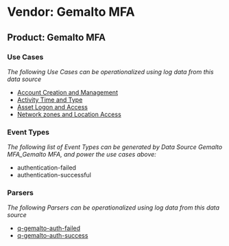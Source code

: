 Vendor: Gemalto MFA
===================
Product: Gemalto MFA
--------------------

### Use Cases

_The following Use Cases can be operationalized using log data from this data source_

* [Account Creation and Management](usecase_account_creation_and_management.md)
* [Activity Time  and Type](usecase_activity_time__and_type.md)
* [Asset Logon and Access](usecase_asset_logon_and_access.md)
* [Network zones and Location Access](usecase_network_zones_and_location_access.md)


### Event Types

_The following list of Event Types can be generated by Data Source Gemalto MFA_Gemalto MFA, and power the use cases above:_

- authentication-failed
- authentication-successful


### Parsers

_The following Parsers can be operationalized using log data from this data source_

* [q-gemalto-auth-failed](parserContent_q-gemalto-auth-failed.md)
* [q-gemalto-auth-success](parserContent_q-gemalto-auth-success.md)
